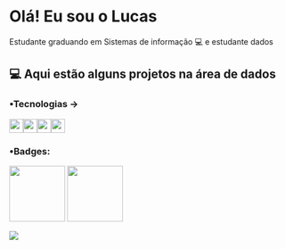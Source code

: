 # Olá! Eu sou o Lucas 
Estudante graduando em Sistemas de informação 💻 e estudante dados

## 💻 Aqui  estão alguns projetos na área de dados
  
### •Tecnologias → 
<img src="https://cdn.jsdelivr.net/gh/devicons/devicon/icons/python/python-original.svg" width=25px /><img src="https://cdn.jsdelivr.net/gh/devicons/devicon/icons/mysql/mysql-original-wordmark.svg" width=25px /><img src="https://cdn.jsdelivr.net/gh/devicons/devicon/icons/pandas/pandas-original-wordmark.svg" width=25px /><img src="https://cdn.jsdelivr.net/gh/devicons/devicon/icons/jupyter/jupyter-original-wordmark.svg" width=25px />

  
  
 ### •Badges:
<div>
<img src="https://user-images.githubusercontent.com/83434422/168397230-7db90d1d-5998-487c-9fdb-4ae2f5d5706a.png" width="100px" /> <img src="https://user-images.githubusercontent.com/83434422/172680710-97ef966e-bb7a-46ec-86a3-e5c2368586a8.png" width="100px" />
</div>

  <a href="https://www.linkedin.com/in/lucas-souza-296126218/" target="_blank"><img src="https://img.shields.io/badge/-LinkedIn-%230077B5?style=for-the-badge&logo=linkedin&logoColor=white" target="_blank"></a> 
  

